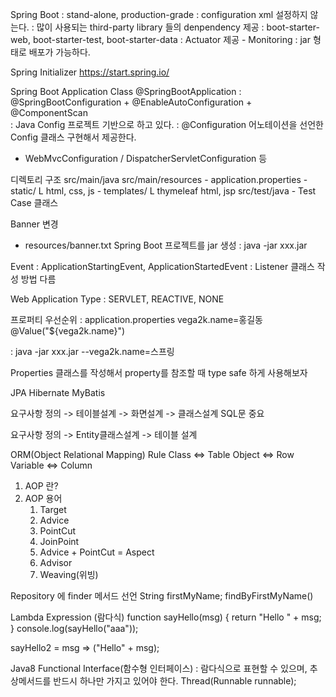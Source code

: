 Spring Boot
 : stand-alone, production-grade
 : configuration xml 설정하지 않는다. 
 : 많이 사용되는 third-party library 들의 denpendency  제공
 : boot-starter-web, boot-starter-test, boot-starter-data
 : Actuator 제공 - Monitoring
 : jar 형태로 배포가 가능하다. 

Spring Initializer 
https://start.spring.io/

Spring Boot Application Class
@SpringBootApplication
: @SpringBootConfiguration + @EnableAutoConfiguration + @ComponentScan   
: Java Config 프로젝트 기반으로 하고 있다.
: @Configuration 어노테이션을 선언한 Config 클래스 구현해서 제공한다.
-  WebMvcConfiguration / DispatcherServletConfiguration 등

디렉토리 구조
src/main/java
src/main/resources
    - application.properties
    - static/
         L html, css, js
    - templates/
         L thymeleaf html, jsp
src/test/java
    - Test Case 클래스

Banner 변경
 - resources/banner.txt
Spring Boot 프로젝트를 jar 생성
:  java -jar xxx.jar 

Event
 : ApplicationStartingEvent, ApplicationStartedEvent
 : Listener 클래스 작성 방법 다름

Web Application Type
 : SERVLET, REACTIVE, NONE

프로퍼티 우선순위
: application.properties 
  vega2k.name=홍길동
 @Value("${vega2k.name}")  

: java -jar xxx.jar --vega2k.name=스프링

Properties 클래스를 작성해서 property를 참조할 때 type safe 하게 사용해보자

JPA
Hibernate 
MyBatis

요구사항 정의 -> 테이블설계 -> 화면설계 -> 클래스설계
SQL문 중요

요구사항 정의 -> Entity클래스설계 -> 테이블 설계  

ORM(Object Relational Mapping) Rule
   Class  <=> Table
   Object <=> Row
   Variable <=> Column

1. AOP 란?
2. AOP 용어 
   1) Target
   2) Advice
   3) PointCut
   4) JoinPoint
   5) Advice + PointCut = Aspect
   6) Advisor
   7) Weaving(위빙)


Repository 에 finder 메서드 선언 
String firstMyName;
findByFirstMyName()


Lambda Expression (람다식)
function sayHello(msg) {
    return "Hello " + msg;
}
console.log(sayHello("aaa"));

sayHello2 = msg => ("Hello" + msg);

Java8 
Functional Interface(함수형 인터페이스)
: 람다식으로 표현할 수 있으며, 추상메서드를 반드시 하나만 가지고 있어야 한다.
Thread(Runnable runnable);